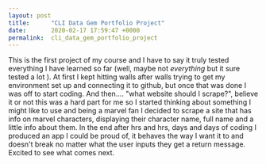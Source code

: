 ```yaml
---
layout: post
title:      "CLI Data Gem Portfolio Project"
date:       2020-02-17 17:59:47 +0000
permalink:  cli_data_gem_portfolio_project
---
```




This is the first project of my course and I have to say it truly tested everything I have learned so far (well, maybe not *everything* but it sure tested a lot ). At first I kept hitting walls after walls trying to get my environment set up and connecting  it to github, but once that was done I was off to start coding. And then.... "what website should I scrape?",
believe it or not this was a hard part for me so I started thinking about something I might like to use and being a marvel fan I decided to scrape a site that has info on marvel characters, displaying their character name, full name and a little info about them. In the end after hrs and hrs, days and days of coding I produced an app I could be proud of, it behaves the way I want it to and doesn't break no matter what the user inputs they get a return message. Excited to see what comes next.





